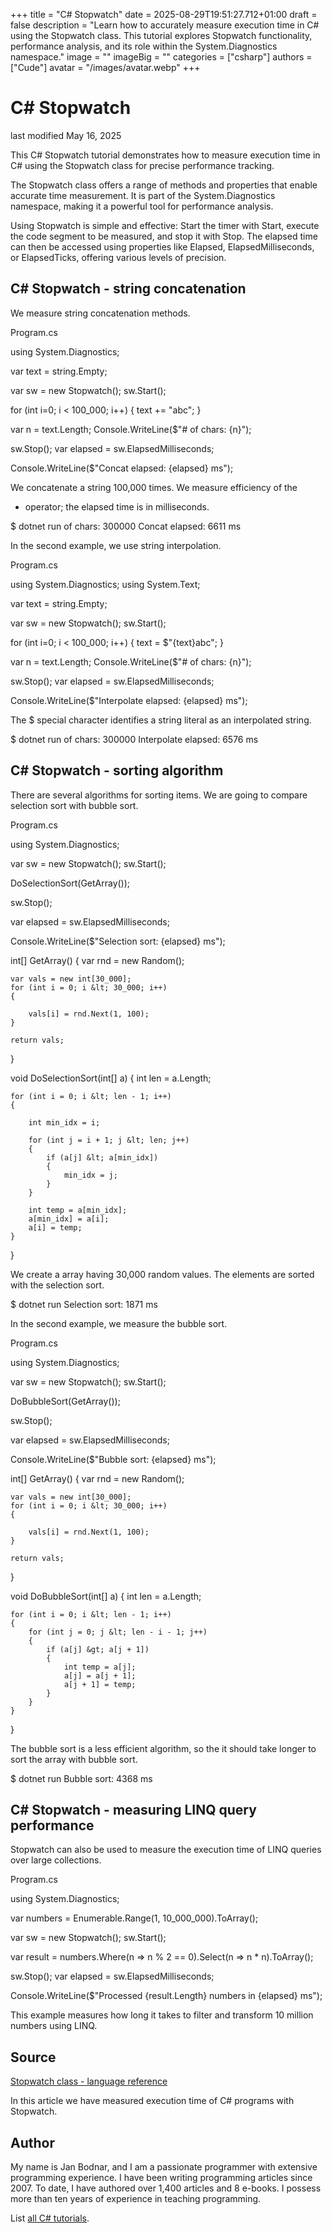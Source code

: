 +++
title = "C# Stopwatch"
date = 2025-08-29T19:51:27.712+01:00
draft = false
description = "Learn how to accurately measure execution time in C# using the Stopwatch class. This tutorial explores Stopwatch functionality, performance analysis, and its role within the System.Diagnostics namespace."
image = ""
imageBig = ""
categories = ["csharp"]
authors = ["Cude"]
avatar = "/images/avatar.webp"
+++

# C# Stopwatch

last modified May 16, 2025

 

This C# Stopwatch tutorial demonstrates how to measure execution time in C#
using the Stopwatch class for precise performance tracking.

The Stopwatch class offers a range of methods and properties that
enable accurate time measurement. It is part of the
System.Diagnostics namespace, making it a powerful tool for
performance analysis.

Using Stopwatch is simple and effective: Start the timer with
Start, execute the code segment to be measured, and stop it with
Stop. The elapsed time can then be accessed using properties like
Elapsed, ElapsedMilliseconds, or
ElapsedTicks, offering various levels of precision.

## C# Stopwatch - string concatenation

We measure string concatenation methods.

Program.cs
  

using System.Diagnostics;

var text = string.Empty;

var sw = new Stopwatch();
sw.Start();

for (int i=0; i &lt; 100_000; i++)
{
    text += "abc";
}

var n = text.Length;
Console.WriteLine($"# of chars: {n}");

sw.Stop();
var elapsed = sw.ElapsedMilliseconds;

Console.WriteLine($"Concat elapsed: {elapsed} ms");

We concatenate a string 100,000 times. We measure efficiency of the
+ operator; the elapsed time is in milliseconds.

$ dotnet run
of chars: 300000
Concat elapsed: 6611 ms

In the second example, we use string interpolation.

Program.cs
  

using System.Diagnostics;
using System.Text;

var text = string.Empty;

var sw = new Stopwatch();
sw.Start();

for (int i=0; i &lt; 100_000; i++)
{
    text = $"{text}abc";
}

var n = text.Length;
Console.WriteLine($"# of chars: {n}");

sw.Stop();
var elapsed = sw.ElapsedMilliseconds;

Console.WriteLine($"Interpolate elapsed: {elapsed} ms");

The $ special character identifies a string literal as an
interpolated string.

$ dotnet run
of chars: 300000
Interpolate elapsed: 6576 ms

## C# Stopwatch - sorting algorithm

There are several algorithms for sorting items. We are going to compare
selection sort with bubble sort.

Program.cs
  

using System.Diagnostics;

var sw = new Stopwatch();
sw.Start();

DoSelectionSort(GetArray());

sw.Stop();

var elapsed = sw.ElapsedMilliseconds;

Console.WriteLine($"Selection sort: {elapsed} ms");

int[] GetArray()
{
    var rnd = new Random();

    var vals = new int[30_000];
    for (int i = 0; i &lt; 30_000; i++)
    {

        vals[i] = rnd.Next(1, 100);
    }

    return vals;
}

void DoSelectionSort(int[] a)
{
    int len = a.Length;

    for (int i = 0; i &lt; len - 1; i++)
    {

        int min_idx = i;

        for (int j = i + 1; j &lt; len; j++)
        {
            if (a[j] &lt; a[min_idx])
            {
                min_idx = j;
            }
        }

        int temp = a[min_idx];
        a[min_idx] = a[i];
        a[i] = temp;
    }
}

We create a array having 30,000 random values. The elements are sorted with the
selection sort.

$ dotnet run
Selection sort: 1871 ms

In the second example, we measure the bubble sort.

Program.cs
  

using System.Diagnostics;

var sw = new Stopwatch();
sw.Start();

DoBubbleSort(GetArray());

sw.Stop();

var elapsed = sw.ElapsedMilliseconds;

Console.WriteLine($"Bubble sort: {elapsed} ms");

int[] GetArray()
{
    var rnd = new Random();

    var vals = new int[30_000];
    for (int i = 0; i &lt; 30_000; i++)
    {

        vals[i] = rnd.Next(1, 100);
    }

    return vals;
}

void DoBubbleSort(int[] a)
{
    int len = a.Length;

    for (int i = 0; i &lt; len - 1; i++)
    {
        for (int j = 0; j &lt; len - i - 1; j++)
        {
            if (a[j] &gt; a[j + 1])
            {
                int temp = a[j];
                a[j] = a[j + 1];
                a[j + 1] = temp;
            }
        }
    }
}

The bubble sort is a less efficient algorithm, so the it should take longer
to sort the array with bubble sort.

$ dotnet run
Bubble sort: 4368 ms

## C# Stopwatch - measuring LINQ query performance

Stopwatch can also be used to measure the execution time of LINQ queries over
large collections.

Program.cs
  

using System.Diagnostics;

var numbers = Enumerable.Range(1, 10_000_000).ToArray();

var sw = new Stopwatch();
sw.Start();

var result = numbers.Where(n =&gt; n % 2 == 0).Select(n =&gt; n * n).ToArray();

sw.Stop();
var elapsed = sw.ElapsedMilliseconds;

Console.WriteLine($"Processed {result.Length} numbers in {elapsed} ms");

This example measures how long it takes to filter and transform 10 million
numbers using LINQ.

## Source

[Stopwatch class - language reference](https://learn.microsoft.com/en-us/dotnet/api/system.diagnostics.stopwatch?view=net-8.0)

In this article we have measured execution time of C# programs with
Stopwatch.

## Author

My name is Jan Bodnar, and I am a passionate programmer with extensive
programming experience. I have been writing programming articles since 2007.
To date, I have authored over 1,400 articles and 8 e-books. I possess more
than ten years of experience in teaching programming.

List [all C# tutorials](/csharp/).